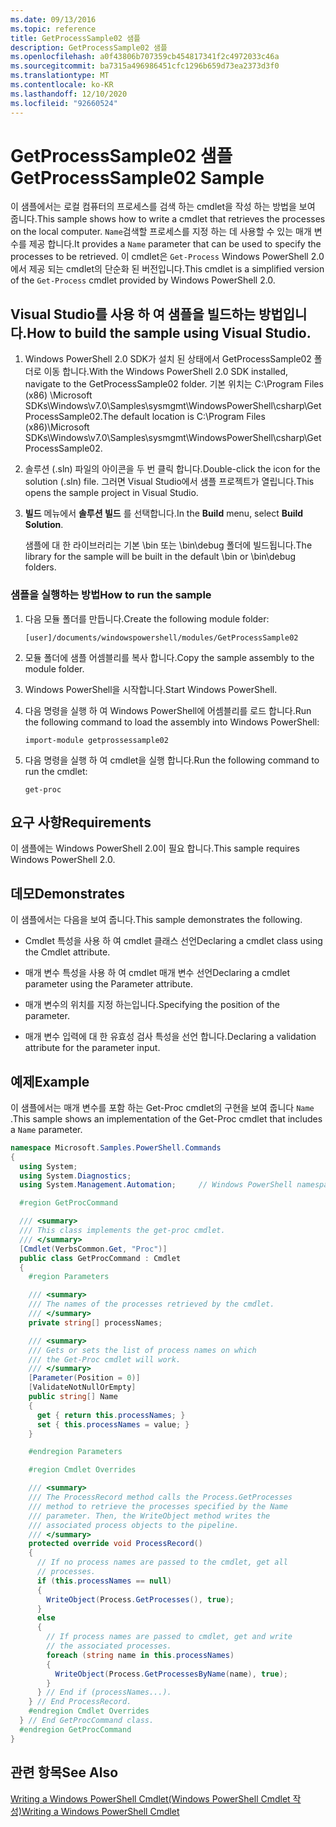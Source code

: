 ```yaml
---
ms.date: 09/13/2016
ms.topic: reference
title: GetProcessSample02 샘플
description: GetProcessSample02 샘플
ms.openlocfilehash: a0f43806b707359cb454817341f2c4972033c46a
ms.sourcegitcommit: ba7315a496986451cfc1296b659d73ea2373d3f0
ms.translationtype: MT
ms.contentlocale: ko-KR
ms.lasthandoff: 12/10/2020
ms.locfileid: "92660524"
---
```

# <a name="getprocesssample02-sample"></a><span data-ttu-id="6fb85-103">GetProcessSample02 샘플</span><span class="sxs-lookup"><span data-stu-id="6fb85-103">GetProcessSample02 Sample</span></span>

<span data-ttu-id="6fb85-104">이 샘플에서는 로컬 컴퓨터의 프로세스를 검색 하는 cmdlet을 작성 하는 방법을 보여 줍니다.</span><span class="sxs-lookup"><span data-stu-id="6fb85-104">This sample shows how to write a cmdlet that retrieves the processes on the local computer.</span></span> <span data-ttu-id="6fb85-105">`Name`검색할 프로세스를 지정 하는 데 사용할 수 있는 매개 변수를 제공 합니다.</span><span class="sxs-lookup"><span data-stu-id="6fb85-105">It provides a `Name` parameter that can be used to specify the processes to be retrieved.</span></span> <span data-ttu-id="6fb85-106">이 cmdlet은 `Get-Process` Windows PowerShell 2.0에서 제공 되는 cmdlet의 단순화 된 버전입니다.</span><span class="sxs-lookup"><span data-stu-id="6fb85-106">This cmdlet is a simplified version of the `Get-Process` cmdlet provided by Windows PowerShell 2.0.</span></span>

## <a name="how-to-build-the-sample-using-visual-studio"></a><span data-ttu-id="6fb85-107">Visual Studio를 사용 하 여 샘플을 빌드하는 방법입니다.</span><span class="sxs-lookup"><span data-stu-id="6fb85-107">How to build the sample using Visual Studio.</span></span>

1. <span data-ttu-id="6fb85-108">Windows PowerShell 2.0 SDK가 설치 된 상태에서 GetProcessSample02 폴더로 이동 합니다.</span><span class="sxs-lookup"><span data-stu-id="6fb85-108">With the Windows PowerShell 2.0 SDK installed, navigate to the GetProcessSample02 folder.</span></span> <span data-ttu-id="6fb85-109">기본 위치는 C:\Program Files (x86) \Microsoft SDKs\Windows\v7.0\Samples\sysmgmt\WindowsPowerShell\csharp\GetProcessSample02.</span><span class="sxs-lookup"><span data-stu-id="6fb85-109">The default location is C:\Program Files (x86)\Microsoft SDKs\Windows\v7.0\Samples\sysmgmt\WindowsPowerShell\csharp\GetProcessSample02.</span></span>

2. <span data-ttu-id="6fb85-110">솔루션 (.sln) 파일의 아이콘을 두 번 클릭 합니다.</span><span class="sxs-lookup"><span data-stu-id="6fb85-110">Double-click the icon for the solution (.sln) file.</span></span> <span data-ttu-id="6fb85-111">그러면 Visual Studio에서 샘플 프로젝트가 열립니다.</span><span class="sxs-lookup"><span data-stu-id="6fb85-111">This opens the sample project in Visual Studio.</span></span>

3. <span data-ttu-id="6fb85-112">**빌드** 메뉴에서 **솔루션 빌드** 를 선택합니다.</span><span class="sxs-lookup"><span data-stu-id="6fb85-112">In the **Build** menu, select **Build Solution**.</span></span>

    <span data-ttu-id="6fb85-113">샘플에 대 한 라이브러리는 기본 \bin 또는 \bin\debug 폴더에 빌드됩니다.</span><span class="sxs-lookup"><span data-stu-id="6fb85-113">The library for the sample will be built in the default \bin or \bin\debug folders.</span></span>

### <a name="how-to-run-the-sample"></a><span data-ttu-id="6fb85-114">샘플을 실행하는 방법</span><span class="sxs-lookup"><span data-stu-id="6fb85-114">How to run the sample</span></span>

1. <span data-ttu-id="6fb85-115">다음 모듈 폴더를 만듭니다.</span><span class="sxs-lookup"><span data-stu-id="6fb85-115">Create the following module folder:</span></span>

    `[user]/documents/windowspowershell/modules/GetProcessSample02`

2. <span data-ttu-id="6fb85-116">모듈 폴더에 샘플 어셈블리를 복사 합니다.</span><span class="sxs-lookup"><span data-stu-id="6fb85-116">Copy the sample assembly to the module folder.</span></span>

3. <span data-ttu-id="6fb85-117">Windows PowerShell을 시작합니다.</span><span class="sxs-lookup"><span data-stu-id="6fb85-117">Start Windows PowerShell.</span></span>

4. <span data-ttu-id="6fb85-118">다음 명령을 실행 하 여 Windows PowerShell에 어셈블리를 로드 합니다.</span><span class="sxs-lookup"><span data-stu-id="6fb85-118">Run the following command to load the assembly into Windows PowerShell:</span></span>

    `import-module getprossessample02`

5. <span data-ttu-id="6fb85-119">다음 명령을 실행 하 여 cmdlet을 실행 합니다.</span><span class="sxs-lookup"><span data-stu-id="6fb85-119">Run the following command to run the cmdlet:</span></span>

    `get-proc`

## <a name="requirements"></a><span data-ttu-id="6fb85-120">요구 사항</span><span class="sxs-lookup"><span data-stu-id="6fb85-120">Requirements</span></span>

<span data-ttu-id="6fb85-121">이 샘플에는 Windows PowerShell 2.0이 필요 합니다.</span><span class="sxs-lookup"><span data-stu-id="6fb85-121">This sample requires Windows PowerShell 2.0.</span></span>

## <a name="demonstrates"></a><span data-ttu-id="6fb85-122">데모</span><span class="sxs-lookup"><span data-stu-id="6fb85-122">Demonstrates</span></span>

<span data-ttu-id="6fb85-123">이 샘플에서는 다음을 보여 줍니다.</span><span class="sxs-lookup"><span data-stu-id="6fb85-123">This sample demonstrates the following.</span></span>

- <span data-ttu-id="6fb85-124">Cmdlet 특성을 사용 하 여 cmdlet 클래스 선언</span><span class="sxs-lookup"><span data-stu-id="6fb85-124">Declaring a cmdlet class using the Cmdlet attribute.</span></span>

- <span data-ttu-id="6fb85-125">매개 변수 특성을 사용 하 여 cmdlet 매개 변수 선언</span><span class="sxs-lookup"><span data-stu-id="6fb85-125">Declaring a cmdlet parameter using the Parameter attribute.</span></span>

- <span data-ttu-id="6fb85-126">매개 변수의 위치를 지정 하는입니다.</span><span class="sxs-lookup"><span data-stu-id="6fb85-126">Specifying the position of the parameter.</span></span>

- <span data-ttu-id="6fb85-127">매개 변수 입력에 대 한 유효성 검사 특성을 선언 합니다.</span><span class="sxs-lookup"><span data-stu-id="6fb85-127">Declaring a validation attribute for the parameter input.</span></span>

## <a name="example"></a><span data-ttu-id="6fb85-128">예제</span><span class="sxs-lookup"><span data-stu-id="6fb85-128">Example</span></span>

<span data-ttu-id="6fb85-129">이 샘플에서는 매개 변수를 포함 하는 Get-Proc cmdlet의 구현을 보여 줍니다 `Name` .</span><span class="sxs-lookup"><span data-stu-id="6fb85-129">This sample shows an implementation of the Get-Proc cmdlet that includes a `Name` parameter.</span></span>

```csharp
namespace Microsoft.Samples.PowerShell.Commands
{
  using System;
  using System.Diagnostics;
  using System.Management.Automation;     // Windows PowerShell namespace

  #region GetProcCommand

  /// <summary>
  /// This class implements the get-proc cmdlet.
  /// </summary>
  [Cmdlet(VerbsCommon.Get, "Proc")]
  public class GetProcCommand : Cmdlet
  {
    #region Parameters

    /// <summary>
    /// The names of the processes retrieved by the cmdlet.
    /// </summary>
    private string[] processNames;

    /// <summary>
    /// Gets or sets the list of process names on which
    /// the Get-Proc cmdlet will work.
    /// </summary>
    [Parameter(Position = 0)]
    [ValidateNotNullOrEmpty]
    public string[] Name
    {
      get { return this.processNames; }
      set { this.processNames = value; }
    }

    #endregion Parameters

    #region Cmdlet Overrides

    /// <summary>
    /// The ProcessRecord method calls the Process.GetProcesses
    /// method to retrieve the processes specified by the Name
    /// parameter. Then, the WriteObject method writes the
    /// associated process objects to the pipeline.
    /// </summary>
    protected override void ProcessRecord()
    {
      // If no process names are passed to the cmdlet, get all
      // processes.
      if (this.processNames == null)
      {
        WriteObject(Process.GetProcesses(), true);
      }
      else
      {
        // If process names are passed to cmdlet, get and write
        // the associated processes.
        foreach (string name in this.processNames)
        {
          WriteObject(Process.GetProcessesByName(name), true);
        }
      } // End if (processNames...).
    } // End ProcessRecord.
    #endregion Cmdlet Overrides
  } // End GetProcCommand class.
  #endregion GetProcCommand
}
```

## <a name="see-also"></a><span data-ttu-id="6fb85-130">관련 항목</span><span class="sxs-lookup"><span data-stu-id="6fb85-130">See Also</span></span>

[<span data-ttu-id="6fb85-131">Writing a Windows PowerShell Cmdlet(Windows PowerShell Cmdlet 작성)</span><span class="sxs-lookup"><span data-stu-id="6fb85-131">Writing a Windows PowerShell Cmdlet</span></span>](./writing-a-windows-powershell-cmdlet.md)
